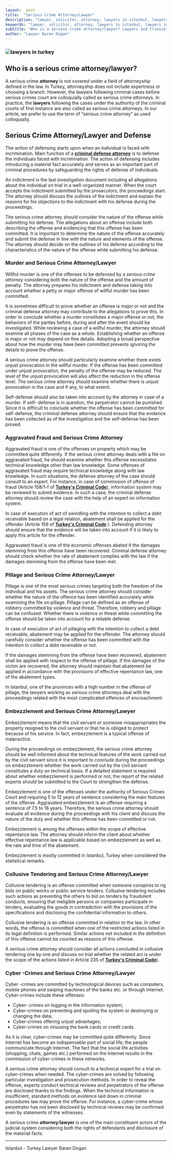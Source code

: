 ```yaml
---
layout:  post
title:  "Serious Crime Attorney/Lawyer"
description: "lawyer, solicitor, attorney, lawyers in istanbul, lawyers in turkey, attorney at law in istanbul, attorney in turkey, law office, law firm"
keywords: "lawyer, solicitor, attorney, lawyers in istanbul, lawyers in turkey, attorney at law in istanbul, attorney in turkey, law office, law firm"
subtitle: "Who is a serious crime attorney/lawyer? Lawyers and Criminal Defense Attorney, Murder and Serious Crime Attorney/Lawyer, Aggravated Fraud and Serious Crime Attorney, Collusive Tendering and Serious Crime Attorney/Lawyer, Cyber -Crimes and Serious Crime Attorney, Criminal Defense Attorneys in Turkey, Serious Crimes Attorney in Istanbul"
author: "Lawyer Baran Dogan"
---
```


### ![lawyers in turkey](https://camo.githubusercontent.com/69a5cf906c50922c23a0ad6fe227ece2eddfa0cd/687474703a2f2f692e68697a6c69726573696d2e636f6d2f6a6a32384f6a2e6a7067 "attorney in istanbul")


 
## Who is a serious crime attorney/lawyer? 

A serious crime **attorney** is not covered under a field of attorneyship defined in the law. In Turkey, attorneyship does not include expertness or choosing a branch. However, the lawyers following criminal cases before serious crimes court are colloquially called as serious crime attorneys. In practice, the **lawyers** following the cases under the authority of the criminal courts of first instance are also called as serious crime attorneys. In our article, we prefer to use the term of “serious crime attorney” as used colloquially. 

## Serious Crime Attorney/Lawyer and Defense 

The action of defensing starts upon when an individual is faced with incrimination. Main function of a [**criminal defense attorney**](https://barandogan.av.tr/en/attorneys-at-law-or-lawyers.html) is to defense the individuals faced with incrimination. The action of defensing includes introducing a material fact accurately and serves as an important part of criminal procedures by safeguarding the rights of defense of individuals.  

An indictment is the last investigation document including all allegations about the individual on trial in a well-organized manner. When the court accepts the indictment submitted by the prosecutors, the proceedings start. The attorney should discuss the outlines of the indictment and explain the reasons for his objections to the indictment with his defense during the proceedings. 

The serious crime attorney should consider the nature of the offense while submitting his defense. The allegations about an offense include both describing the offense and evidencing that this offense has been committed. It is important to determine the nature of the offense accurately and submit the defense in line with the nature and elements of the offense. The attorney should decide on the outlines of his defense according to the characteristics of the nature of the offense while submitting his defense. 

### Murder and Serious Crime Attorney/Lawyer

Willful murder is one of the offenses to be defensed by a *serious crime attorney* considering both the nature of the offense and the amount of penalty. The attorney prepares his indictment and defense taking into account whether a petty or major offense of willful murder has been committed. 

It is sometimes difficult to prove whether an offense is major or not and the criminal defense attorney may contribute to the allegations to prove this. In order to conclude whether a murder constitutes a major offense or not, the behaviors of the parties before, during and after the event should be investigated. While reviewing a case of a willful murder, the attorney should examine all phases of the case as a whole. Establishing whether an offense is major or not may depend on fine details. Adopting a broad perspective about how the murder may have been committed prevents ignoring the details to prove the offense. 

A serious crime attorney should particularly examine whether there exists unjust provocation in the willful murder. If the offense has been committed under unjust provocation, the penalty of the offense may be reduced. The level of the unjust provocation will also affect the reduction in the offense level. The serious crime attorney should examine whether there is unjust provocation in the case and if any, to what extent. 

Self-defense should also be taken into account by the attorney in case of a murder. If self- defense is in question, the perpetrator cannot be punished. Since it is difficult to conclude whether the offense has been committed for self-defense, the criminal defense attorney should ensure that the evidence has been collected as of the investigation and the self-defense has been proved. 

### Aggravated Fraud and Serious Crime Attorney 

Aggravated fraud is one of the offenses on property which may be committed quite differently. If the serious crime attorney deals with a file on aggravated fraud, he should examine whether this offense necessitates technical knowledge other than law knowledge. Some offenses of aggravated fraud may require technical knowledge along with law knowledge. In such situations, the defense attorney of the case should consult to an expert. For instance, in case of commission of offense of fraud (Article 158/1-f of [**Turkey's Criminal Code**](https://www.unodc.org/res/cld/document/tur/2004/criminal_code_law_no__5237_html/Turkey_Criminal_Code_Law_No._5237_2004.pdf)), information system may be reviewed to submit evidence. In such a case, the criminal defense attorney should review the case with the help of an expert on information system. 

In case of execution of act of swindling with the intention to collect a debt receivable based on a legal relation, abatement shall be applied for the offender (Article 159 of [**Turkey's Criminal Code**](https://www.unodc.org/res/cld/document/tur/2004/criminal_code_law_no__5237_html/Turkey_Criminal_Code_Law_No._5237_2004.pdf)
). Defending attorney should ensure that the evidence will be taken into account if it is likely to apply this article for the offender. 

Aggravated fraud is one of the economic offenses abated if the damages stemming from this offense have been recovered. Criminal defense attorney should check whether the rate of abatement complies with the law if the damages stemming from the offense have been met. 

### Pillage and Serious Crime Attorney/Lawyer

Pillage is one of the most serious crimes targeting both the freedom of the individual and his assets. The serious crime attorney should consider whether the nature of the offence has been identified accurately while examining the file on pillage. Pillage can be defined as an offense of robbery committed by violence and threat. Therefore, robbery and pillage can be confused. Whether there is violence or threat while committing the offense should be taken into account for a reliable defense. 

In case of execution of act of pillaging with the intention to collect a debt receivable, abatement may be applied for the offender. The attorney should carefully consider whether the offense has been committed with the intention to collect a debt receivable or not. 

If the damages stemming from the offense have been recovered, abatement shall be applied with respect to the offense of pillage. If the damages of the victim are recovered, the attorney should maintain that abatement be applied in accordance with the provisions of effective repentance law, one of the abatement types. 

In Istanbul, one of the provinces with a high number in the offense of pillage, the lawyers working as serious crime attorneys deal with the proceedings related with the most complicated offences of encroachment. 

### Embezzlement and Serious Crime Attorney/Lawyer

Embezzlement means that the civil servant or someone misappropriates the property resigned to the civil servant or that he is obliged to protect because of his service. In fact, embezzlement is a typical offense of malpractice. 

During the proceedings on embezzlement, the serious crime attorney should be well informed about the technical features of the work carried out by the civil servant since it is important to conclude during the proceedings on embezzlement whether the work carried out by the civil servant constitutes a duty on technical basis. If a detailed statement is required about whether embezzlement is performed or not, the report of the related experts should be submitted to the Court to strengthen the defense. 

Embezzlement is one of the offenses under the authority of Serious Crimes Court and requiring 5 to 12 years of sentence considering the main features of the offense. Aggravated embezzlement is an offense requiring a sentence of 7.5 to 18 years. Therefore, the serious crime attorney should evaluate all evidence during the proceedings with his client and discuss the nature of the duty and whether this offense has been committed or not.  

Embezzlement is among the offenses within the scope of effective repentance law. The attorney should inform the client about whether effective repentance law is applicable based on embezzlement as well as the rate and time of the abatement.  

Embezzlement is mostly committed in Istanbul, Turkey when considered the statistical remarks. 

### Collusive Tendering and Serious Crime Attorney/Lawyer

Collusive tendering is an offense committed when someone conspires to rig bids on public works or public service tenders. Collusive tendering includes such actions as preventing the others to bid on tenders by fraudulent conducts, ensuring that ineligible persons or companies participate in tenders, evaluating the goods in contradiction with the provisions of the specifications and disclosing the confidential information to others. 

Collusive tendering is an offense committed in relation to the law. In other words, the offense is committed when one of the restricted actions listed in its legal definition is performed. Similar actions not included in the definition of this offense cannot be counted as reasons of this offense. 

A serious crime attorney should consider all actions concluded in collusive tendering one by one and discuss on trial whether the related act is under the scope of the actions listed in Article 235 of [**Turkey's Criminal Code**](https://www.unodc.org/res/cld/document/tur/2004/criminal_code_law_no__5237_html/Turkey_Criminal_Code_Law_No._5237_2004.pdf)).

### Cyber -Crimes and Serious Crime Attorney/Lawyer 

Cyber -crimes are committed by technological devices such as computers, mobile phones and swiping machines of the banks etc. or through Internet. Cyber-crimes include these offenses: 

* Cyber- crimes on logging in the information system; 
* Cyber-crimes on preventing and spoiling the system or destroying or changing the data;
* Cyber-crimes offering unjust advantages; 
* Cyber-crimes on misusing the bank cards or credit cards. 

As it is clear, cyber-crimes may be committed quite differently. Since Internet has become an indispensable part of social life, the people communicate through Internet. The fact that the social life activities (shopping, chats, games etc.) performed on the Internet results in the commission of cyber-crimes in these networks. 

A serious crime attorney should consult to a technical expert for a trial on cyber-crimes when needed. The cyber-crimes are solved by following particular investigation and prosecution methods. In order to reveal the offense, experts conduct technical reviews and perpetrators of the offense are disclosed thanks to the findings. When the technical information is insufficient, standard methods on evidence laid down in criminal procedures law may prove the offense. For instance, a cyber-crime whose perpetrator has not been disclosed by technical reviews may be confirmed even by statements of the witnesses. 

A serious crime **attorney**/**lawyer** is one of the main constituent actors of the judicial system considering both the rights of defendants and disclosure of the material facts. 

______________________________________________________________________________________________________________________________________


Istanbul - Turkey Lawyer Baran Dogan 



